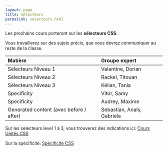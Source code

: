```yaml
---
layout: page
title: Sélecteurs
permalink: selecteurs.html
---
```


Les prochains cours porteront sur les **sélecteurs CSS**.

Vous travaillerez sur des sujets précis, que vous devrez communiquer au reste de la classe.

| Matière    | Groupe expert |
|:------- |:----------------- |
| Sélecteurs Niveau 1 | Valentine, Dorian      |
| Sélecteurs Niveau 2 | Rackel, Titouan      |
| Sélecteurs Niveau 3 | Kélian, Tania      |
| Specificity | Vitor, Samy      |
| Specificity | Audrey, Maxime      |
| Generated content (avec before / after) | Sebastian, Anaïs, Gabriela |


Sur les selecteurs level 1 à 3, vous trouverez des indications ici: [Cours Unités CSS](https://cours-web.ch/css/units.html)

Sur la spécificité: [Spécificité CSS](https://cours-web.ch/css/specificite.html)